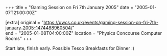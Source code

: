 +++
title = "Gaming Session on Fri 7th January 2005"
date = "2005-01-07T21:00:00Z"

[extra]
original = "https://uwcs.co.uk/events/gaming-session-on-fri-7th-january-2005-1474488960504/"    
end = "2005-01-08T04:00:00Z"
location = "Physics Concourse Computer Rooms"
+++

Start late, finish early. Possible Tesco Breakfasts for Dinner :)


